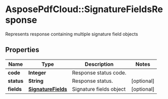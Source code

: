 ﻿# AsposePdfCloud::SignatureFieldsResponse
Represents response containing multiple signature field objects

## Properties
Name | Type | Description | Notes
------------ | ------------- | ------------- | -------------
**code** | **Integer** | Response status code. | 
**status** | **String** | Response status. | [optional] 
**fields** | [**SignatureFields**](SignatureFields.md) | Signature fields object | [optional] 


